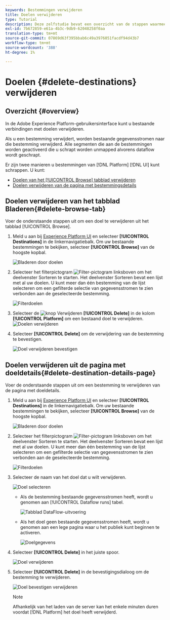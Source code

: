 ```yaml
---
keywords: Bestemmingen verwijderen
title: Doelen verwijderen
type: Tutorial
description: Deze zelfstudie bevat een overzicht van de stappen waarmee een bestaand doel in de gebruikersinterface van Adobe Experience Platform kan worden verwijderd
exl-id: 7b672859-e61a-4b3c-9db9-62048258f0aa
translation-type: tm+mt
source-git-commit: 07869d63f395bbab6c49a3976051facdf94d43b7
workflow-type: tm+mt
source-wordcount: '388'
ht-degree: 1%

---
```


# Doelen {#delete-destinations} verwijderen

## Overzicht {#overview}

In de Adobe Experience Platform-gebruikersinterface kunt u bestaande verbindingen met doelen verwijderen.

Als u een bestemming verwijdert, worden bestaande gegevensstromen naar die bestemming verwijderd. Alle segmenten die aan de bestemmingen worden geactiveerd die u schrapt worden unmapped alvorens dataflow wordt geschrapt.

Er zijn twee manieren u bestemmingen van [!DNL Platform] [!DNL UI] kunt schrappen. U kunt:

* [Doelen van het  [!UICONTROL Browse] tabblad verwijderen](#delete-browse-tab)
* [Doelen verwijderen van de pagina met bestemmingsdetails](#delete-destination-details-page)

## Doelen verwijderen van het tabblad Bladeren{#delete-browse-tab}

Voer de onderstaande stappen uit om een doel te verwijderen uit het tabblad [!UICONTROL Browse].

1. Meld u aan bij [Experience Platform UI](https://platform.adobe.com/) en selecteer **[!UICONTROL Destinations]** in de linkernavigatiebalk. Om uw bestaande bestemmingen te bekijken, selecteer **[!UICONTROL Browse]** van de hoogste kopbal.

   ![Bladeren door doelen](../assets/ui/delete-destinations/browse-destinations.png)

2. Selecteer het filterpictogram ![Filter-pictogram](../assets/ui/delete-destinations/filter.png) linksboven om het deelvenster Sorteren te starten. Het deelvenster Sorteren bevat een lijst met al uw doelen. U kunt meer dan één bestemming van de lijst selecteren om een gefilterde selectie van gegevensstromen te zien verbonden aan de geselecteerde bestemming.

   ![Filterdoelen](../assets/ui/delete-destinations/filter-destinations.png)

3. Selecteer de ![knop Verwijderen](../assets/ui/delete-destinations/delete-icon.png) **[!UICONTROL Delete]** in de kolom **[!UICONTROL Platform]** om een bestaand doel te verwijderen.
   ![Doelen verwijderen](../assets/ui/delete-destinations/delete-destinations.png)

4. Selecteer **[!UICONTROL Delete]** om de verwijdering van de bestemming te bevestigen.

   ![Doel verwijderen bevestigen](../assets/ui/delete-destinations/delete-destinations-confirm.png)


## Doelen verwijderen uit de pagina met doeldetails{#delete-destination-details-page}

Voer de onderstaande stappen uit om een bestemming te verwijderen van de pagina met doeldetails.

1. Meld u aan bij [Experience Platform UI](https://platform.adobe.com/) en selecteer **[!UICONTROL Destinations]** in de linkernavigatiebalk. Om uw bestaande bestemmingen te bekijken, selecteer **[!UICONTROL Browse]** van de hoogste kopbal.

   ![Bladeren door doelen](../assets/ui/delete-destinations/browse-destinations.png)

2. Selecteer het filterpictogram ![Filter-pictogram](../assets/ui/delete-destinations/filter.png) linksboven om het deelvenster Sorteren te starten. Het deelvenster Sorteren bevat een lijst met al uw doelen. U kunt meer dan één bestemming van de lijst selecteren om een gefilterde selectie van gegevensstromen te zien verbonden aan de geselecteerde bestemming.

   ![Filterdoelen](../assets/ui/delete-destinations/filter-destinations.png)

3. Selecteer de naam van het doel dat u wilt verwijderen.

   ![Doel selecteren](../assets/ui/delete-destinations/delete-destination-select.png)

   * Als de bestemming bestaande gegevensstromen heeft, wordt u genomen aan [!UICONTROL Dataflow runs] tabel.

      ![Tabblad DataFlow-uitvoering](../assets/ui/delete-destinations/destination-details-dataflows.png)

   * Als het doel geen bestaande gegevensstromen heeft, wordt u genomen aan een lege pagina waar u het publiek kunt beginnen te activeren.

      ![Doelgegevens](../assets/ui/delete-destinations/destination-details-empty.png)


4. Selecteer **[!UICONTROL Delete]** in het juiste spoor.

   ![Doel verwijderen](../assets/ui/delete-destinations/delete-destinations-button.png)

5. Selecteer **[!UICONTROL Delete]** in de bevestigingsdialoog om de bestemming te verwijderen.

   ![Doel bevestigen verwijderen](..//assets/ui/delete-destinations/delete-destinations-delete.png)

   >[!NOTE]
   >
   >Afhankelijk van het laden van de server kan het enkele minuten duren voordat [!DNL Platform] het doel heeft verwijderd.
